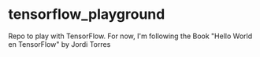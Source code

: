 # tensorflow_playground
Repo to play with TensorFlow. For now, I'm following the Book "Hello World en TensorFlow" by Jordi Torres

